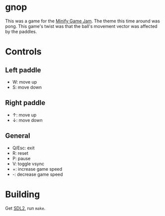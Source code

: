 gnop
====

This was a game for the [Minify Game Jam](http://minifygamejam.github.io).
The theme this time around was pong. This game's twist was that the ball's
movement vector was affected by the paddles.

Controls
====

Left paddle
----

* W: move up
* S: move down

Right paddle
----

* ↑: move up
* ↓: move down

General
----

* Q/Esc: exit
* R: reset
* P: pause
* V: toggle vsync
* +: increase game speed
* -: decrease game speed

Building
====

Get [SDL2](http://libsdl.org/download-2.0.php), run `make`.
